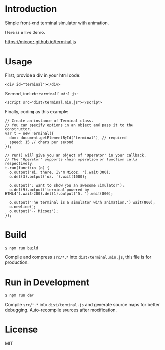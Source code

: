 # Introduction

Simple front-end terminal simulator with animation.

Here is a live demo:

https://micooz.github.io/terminal.js

# Usage

First, provide a div in your html code:

    <div id="terminal"></div>

Second, include `terminal[.min].js`:

    <script src="dist/terminal.min.js"></script>

Finally, coding as this example:

    // Create an instance of Terminal class.
    // You can specify options in an object and pass it to the constructor.
    var t = new Terminal({
      dom: document.getElementById('terminal'), // required
      speed: 15 // chars per second
    });

    // run() will give you an object of 'Operator' in your callback.
    // The 'Operator' supports chain operation or function calls respectively.
    t.run(function (o) {
      o.output('Hi, there. I\'m Micoz. ').wait(300);
      o.del(3).output('oz. ').wait(1000);

      o.output('I want to show you an awesome simulator');
      o.del(9).output('terminal powered by HTML4').wait(200).del(1).output('5. ').wait(800);

      o.output('The terminal is a simulator with animation.').wait(800);
      o.newline();
      o.output('-- Micooz');
    });

# Build

    $ npm run build
    
Compile and compress `src/*.*` into `dist/terminal.min.js`, this file is for production.
    
# Run in Development

    $ npm run dev

Compile `src/*.*` into `dist/terminal.js` and generate source maps for better debugging. Auto-recompile sources after modification.

# License

MIT